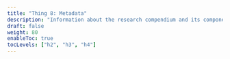 ```yaml
---
title: "Thing 8: Metadata"
description: "Information about the research compendium and its components is embedded in a standardized, machine-readable code."
draft: false
weight: 80
enableToc: true
tocLevels: ["h2", "h3", "h4"]
---
```

